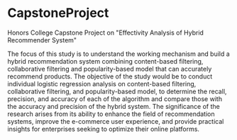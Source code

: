 # CapstoneProject
Honors College Capstone Project on "Effectivity Analysis of Hybrid Recommender System"

The focus of this study is to understand the working mechanism and build a hybrid recommendation system combining content-based filtering, collaborative filtering and popularity-based model that can accurately recommend products. The objective of the study would be to conduct individual logistic regression analysis on content-based filtering, collaborative filtering, and popularity-based model, to determine the recall, precision, and accuracy of each of the algorithm and compare those with the accuracy and precision of the hybrid system. The significance of the research arises from its ability to enhance the field of recommendation systems, improve the e-commerce user experience, and provide practical insights for enterprises seeking to optimize their online platforms. 






